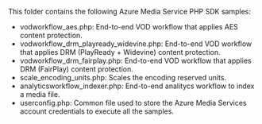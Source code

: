 ﻿This folder contains the following Azure Media Service PHP SDK samples:

* vodworkflow_aes.php: End-to-end VOD workflow that applies AES content protection.
* vodworkflow_drm_playready_widevine.php: End-to-end VOD workflow that applies DRM (PlayReady + Widevine) content protection.
* vodworkflow_drm_fairplay.php: End-to-end VOD workflow that applies DRM (FairPlay) content protection.
* scale_encoding_units.php: Scales the encoding reserved units.
* analyticsworkflow_indexer.php: End-to-end analitycs workflow to index a media file.
* userconfig.php: Common file used to store the Azure Media Services account credentials to execute all the samples.
